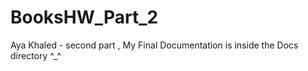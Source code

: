 # BooksHW_Part_2
Aya Khaled - second part   , 
My Final Documentation is inside the Docs directory ^_^
